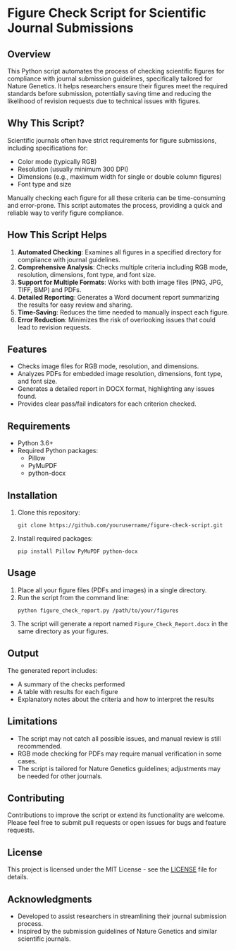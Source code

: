 # Figure Check Script for Scientific Journal Submissions

## Overview

This Python script automates the process of checking scientific figures for compliance with journal submission guidelines, specifically tailored for Nature Genetics. It helps researchers ensure their figures meet the required standards before submission, potentially saving time and reducing the likelihood of revision requests due to technical issues with figures.

## Why This Script?

Scientific journals often have strict requirements for figure submissions, including specifications for:

- Color mode (typically RGB)
- Resolution (usually minimum 300 DPI)
- Dimensions (e.g., maximum width for single or double column figures)
- Font type and size

Manually checking each figure for all these criteria can be time-consuming and error-prone. This script automates the process, providing a quick and reliable way to verify figure compliance.

## How This Script Helps

1. **Automated Checking**: Examines all figures in a specified directory for compliance with journal guidelines.
2. **Comprehensive Analysis**: Checks multiple criteria including RGB mode, resolution, dimensions, font type, and font size.
3. **Support for Multiple Formats**: Works with both image files (PNG, JPG, TIFF, BMP) and PDFs.
4. **Detailed Reporting**: Generates a Word document report summarizing the results for easy review and sharing.
5. **Time-Saving**: Reduces the time needed to manually inspect each figure.
6. **Error Reduction**: Minimizes the risk of overlooking issues that could lead to revision requests.

## Features

- Checks image files for RGB mode, resolution, and dimensions.
- Analyzes PDFs for embedded image resolution, dimensions, font type, and font size.
- Generates a detailed report in DOCX format, highlighting any issues found.
- Provides clear pass/fail indicators for each criterion checked.

## Requirements

- Python 3.6+
- Required Python packages: 
  - Pillow
  - PyMuPDF
  - python-docx

## Installation

1. Clone this repository:
   ```
   git clone https://github.com/yourusername/figure-check-script.git
   ```
2. Install required packages:
   ```
   pip install Pillow PyMuPDF python-docx
   ```

## Usage

1. Place all your figure files (PDFs and images) in a single directory.
2. Run the script from the command line:
   ```
   python figure_check_report.py /path/to/your/figures
   ```
3. The script will generate a report named `Figure_Check_Report.docx` in the same directory as your figures.

## Output

The generated report includes:
- A summary of the checks performed
- A table with results for each figure
- Explanatory notes about the criteria and how to interpret the results

## Limitations

- The script may not catch all possible issues, and manual review is still recommended.
- RGB mode checking for PDFs may require manual verification in some cases.
- The script is tailored for Nature Genetics guidelines; adjustments may be needed for other journals.

## Contributing

Contributions to improve the script or extend its functionality are welcome. Please feel free to submit pull requests or open issues for bugs and feature requests.

## License

This project is licensed under the MIT License - see the [LICENSE](LICENSE) file for details.

## Acknowledgments

- Developed to assist researchers in streamlining their journal submission process.
- Inspired by the submission guidelines of Nature Genetics and similar scientific journals.
